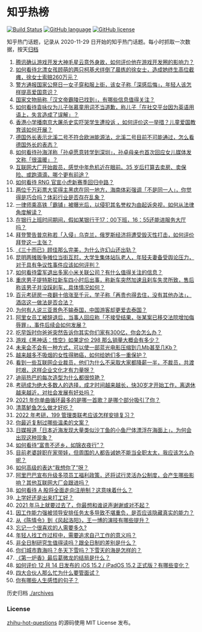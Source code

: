 # 知乎热榜
[![Build Status](https://github.com/ToWeLong/zhihu-hot-questions/workflows/CI/badge.svg)](https://github.com/ToWeLong/zhihu-hot-questions/actions)
[![GitHub language](https://img.shields.io/badge/language-golang-orange.svg)](https://golang.org/)
[![GitHub license](https://img.shields.io/github/license/ToWeLong/zhihu-hot-questions)](https://github.com/ToWeLong/zhihu-hot-questions/blob/main/LICENSE)

知乎热门话题，记录从 2020-11-29 日开始的知乎热门话题。每小时抓取一次数据，按天[归档](./archives)

<!-- BEGIN -->

1. [腾讯确认游戏开发大神毛星云意外身故，如何评价他在游戏开发圈的影响力？](https://www.zhihu.com/question/506002000)
1. [如何看待北漂女孩顾萌的两只柯基犬绊倒了晨练的徐女士，造成她终生高位截瘫，徐女士索赔260万元？](https://www.zhihu.com/question/505806765)
1. [警方通报国家公祭日一女子穿和服上街，该女子称「深感后悔」，年轻人该怎样提高爱国意识？](https://www.zhihu.com/question/505907554)
1. [国家文物局称「汉文帝霸陵已找到」，有哪些信息值得关注？](https://www.zhihu.com/question/505932910)
1. [如何看待袁咏仪为儿子张慕童用词不当道歉，称儿子「在社交平台因为英语用语上，失言造成了误解」？](https://www.zhihu.com/question/505902245)
1. [香港小学播南京大屠杀史实吓哭学生遭投诉 ，如何评价这一举措？儿童爱国教育该如何开展？](https://www.zhihu.com/question/506002689)
1. [德国外长表示北溪二号不符合欧洲能源法，北溪二号目前不可能通过，怎么看德国外长的表态？](https://www.zhihu.com/question/505815410)
1. [如何看待孙海洋称「孙卓愿意转学到深圳」，孙卓母亲也首次回应女儿媒体发文称「很温暖」？](https://www.zhihu.com/question/505887318)
1. [互联网大厂开始裁员，感觉中年危机近在眼前。35 岁后打算去卖房、卖保险、或跑滴滴，哪个更有前途？](https://www.zhihu.com/question/505595063)
1. [如何看待 RNG 官宣小虎新赛季回归中路？](https://www.zhihu.com/question/505962514)
1. [两位千万彩票大奖得主黑痣在同一地方，海南体彩强调「不是同一人」，你觉得是巧合吗？体彩行业是否存在乱象？](https://www.zhihu.com/question/505796870)
1. [一律师乘高铁「霸铺」被曝光后，以侵犯其名誉权为由起诉央视，如何从法律角度解读？](https://www.zhihu.com/question/505337323)
1. [在银行上班时间期间，假如某银行于17：00下班，16：55还能进服务大厅吗？](https://www.zhihu.com/question/445251605)
1. [拜登警告普京称若「入侵」乌克兰，俄罗斯经济将遭受毁灭性打击，如何评价拜登这一主张？](https://www.zhihu.com/question/505729994)
1. [《三十而已》顾佳那么完美，为什么许幻山还出轨？](https://www.zhihu.com/question/499782321)
1. [昆明两摊贩争摊位当街互怼，大学生集体站队老人，年轻夫妻备受舆论压力，对于具有争议性事件应该如何评判？](https://www.zhihu.com/question/505668919)
1. [如何看待雷军退出多家小米关联公司？有什么值得关注的信息？](https://www.zhihu.com/question/505690372)
1. [重庆男子提特斯拉新车四小时后出事，称新车突然加速且刹车失灵所致，售后称该男子并没踩刹车，具体情况如何？](https://www.zhihu.com/question/505688151)
1. [百元考研房一夜翻十倍涨至千元，学子称「再贵也得去住，没有其他办法」，酒店这一做法是否合法？](https://www.zhihu.com/question/505936910)
1. [为何有人说三亚景色不输泰国，中国游客却更爱去泰国？](https://www.zhihu.com/question/504996154)
1. [阿里女员工被辞退后，当事人回应称「不接受结果，张某案已移交法院增加侮辱罪」，事件后续会如何发展？](https://www.zhihu.com/question/505736737)
1. [吃早饭时你爸爸突然告诉你其实你们家有300亿，你会怎么办？](https://www.zhihu.com/question/447823721)
1. [游戏《黑神话：悟空》如果定价 298 那么销量大概会有多少？](https://www.zhihu.com/question/485671595)
1. [未来会不会有一种方式，可以使一部蓝光电影压缩到几Mb甚至几Kb？](https://www.zhihu.com/question/22034471)
1. [越来越多不吸烟的女性得肺癌，如何给她们多一重保护？](https://www.zhihu.com/question/430377554)
1. [看到一些互联网企业裁员，他们为什么不采取大家都降薪一半，不裁员，共渡时艰，这样企业文化才有力量呀？](https://www.zhihu.com/question/505245076)
1. [迪丽热巴的每次造型为什么都很惊艳？](https://www.zhihu.com/question/503110303)
1. [考研成为绝大多数人的选择，成才时间越来越长，快30岁才开始工作，离退休越来越近，对社会发展有好处吗？](https://www.zhihu.com/question/504436479)
1. [2021 年你单曲循环最多的是哪一首歌？是哪个部分吸引了你？](https://www.zhihu.com/question/503251808)
1. [清蒸鲈鱼怎么做才好吃？](https://www.zhihu.com/question/38655150)
1. [2022 年考研，199 管理类联考应该怎样安排复习？](https://www.zhihu.com/question/427376463)
1. [你最近复制过哪些温柔的文案？](https://www.zhihu.com/question/465565888)
1. [日媒报道「日本近海发现大量类似沙丁鱼的小鱼尸体漂浮在海面上」，为何会出现这种现象？](https://www.zhihu.com/question/505583823)
1. [如何看待“富贵不还乡，如锦衣夜行”？](https://www.zhihu.com/question/267560525)
1. [目前老婆辞职在家带娃，但周围的人都告诫她不能当全职太太，我应该怎么办呢？](https://www.zhihu.com/question/417492371)
1. [如何高级的表达“我想你了”呀？](https://www.zhihu.com/question/502619545)
1. [阿里巴巴宣布升级多项员工福利政策，还将试行灵活办公制度，会产生哪些影响？其他互联网大厂会跟进吗？](https://www.zhihu.com/question/505951077)
1. [如何看待 A 股将全面走向注册制？这意味着什么？](https://www.zhihu.com/question/505231666)
1. [上学好还是出来打工好？](https://www.zhihu.com/question/504252166)
1. [2021 年马上就要过去了，你最想和谁说声谢谢或对不起？](https://www.zhihu.com/question/504281925)
1. [因工作能力强被领导安排任务太多导致不堪重负，是否应该隐藏真实的能力？](https://www.zhihu.com/question/502797060)
1. [从《陈情令》到《风起洛阳》，王一博的演技有哪些提升？](https://www.zhihu.com/question/504132152)
1. [忘记一个很喜欢的人需要多久?](https://www.zhihu.com/question/504524068)
1. [年轻人找工作过程中，需要追求自己工作的意义吗？](https://www.zhihu.com/question/504530156)
1. [非全日制研究生值得读吗？跟全日制的差别是什么？](https://www.zhihu.com/question/502864410)
1. [你们城市靠海吗？冬天下雪吗？下雪天的海是怎样的？](https://www.zhihu.com/question/498579114)
1. [《第一炉香》最后葛微龙的结局是什么？](https://www.zhihu.com/question/494040222)
1. [如何评价 12 月 14 日发布的 iOS 15.2 / iPadOS 15.2 正式版？有哪些变化？](https://www.zhihu.com/question/505878954)
1. [四大合伙人那么忙为什么要管面试？](https://www.zhihu.com/question/432326514)
1. [你有哪些人生感悟的句子？](https://www.zhihu.com/question/505390511)

<!-- END -->

历史归档 [./archives](./archives)


### License
[zhihu-hot-questions](https://github.com/towelong/zhihu-hot-questions) 的源码使用 MIT License 发布。